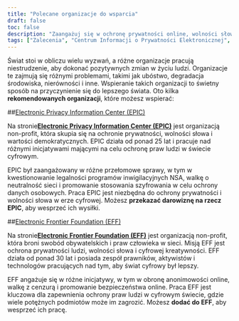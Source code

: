 ```yaml
---
title: "Polecane organizacje do wsparcia"
draft: false
toc: false
description: "Zaangażuj się w ochronę prywatności online, wolności słowa i wartości demokratycznych wspierając Electronic Privacy Information Center (EPIC) i Electronic Frontier Foundation (EFF). Organizacje te pracują niestrudzenie, aby chronić Twoje prawa w cyfrowym świecie. Twoja darowizna może pomóc w finansowaniu prawników, aktywistów i technologów EFF w ich wysiłkach na rzecz obrony praw człowieka i wolności online. Dołącz do sprawy już dziś, odwiedzając podane linki."
tags: ["Zalecenia", "Centrum Informacji o Prywatności Elektronicznej", "EPIC", "Fundacja Electronic Frontier", "EFF", "prywatność", "wolność słowa", "wartości demokratyczne", "misja", "wolności obywatelskie", "prawa człowieka", "adwokaci", "aktywiści", "technolodzy", "swobodne wyrażanie opinii", "kreatywność cyfrowa"]
---
```


Świat stoi w obliczu wielu wyzwań, a różne organizacje pracują niestrudzenie, aby dokonać pozytywnych zmian w życiu ludzi. Organizacje te zajmują się różnymi problemami, takimi jak ubóstwo, degradacja środowiska, nierówności i inne. Wspieranie takich organizacji to świetny sposób na przyczynienie się do lepszego świata. Oto kilka **rekomendowanych organizacji**, które możesz wspierać:

##[Electronic Privacy Information Center (EPIC)](https://donatenow.networkforgood.org/epic)

Na stronie[**Electronic Privacy Information Center (EPIC)**](https://donatenow.networkforgood.org/epic) jest organizacją non-profit, która skupia się na ochronie prywatności, wolności słowa i wartości demokratycznych. EPIC działa od ponad 25 lat i pracuje nad różnymi inicjatywami mającymi na celu ochronę praw ludzi w świecie cyfrowym.

EPIC był zaangażowany w różne przełomowe sprawy, w tym w kwestionowanie legalności programów inwigilacyjnych NSA, walkę o neutralność sieci i promowanie stosowania szyfrowania w celu ochrony danych osobowych. Praca EPIC jest niezbędna do ochrony prywatności i wolności słowa w erze cyfrowej. Możesz **przekazać darowiznę na rzecz EPIC**, aby wesprzeć ich wysiłki.

##[Electronic Frontier Foundation (EFF)](https://www.eff.org/issues/bloggers/legal/join)

Na stronie[**Electronic Frontier Foundation (EFF)**](https://www.eff.org/issues/bloggers/legal/join) jest organizacją non-profit, która broni swobód obywatelskich i praw człowieka w sieci. Misją EFF jest ochrona prywatności ludzi, wolności słowa i cyfrowej kreatywności. EFF działa od ponad 30 lat i posiada zespół prawników, aktywistów i technologów pracujących nad tym, aby świat cyfrowy był lepszy.

EFF angażuje się w różne inicjatywy, w tym w obronę anonimowości online, walkę z cenzurą i promowanie bezpieczeństwa online. Praca EFF jest kluczowa dla zapewnienia ochrony praw ludzi w cyfrowym świecie, gdzie wiele potężnych podmiotów może im zagrozić. Możesz **dodać do EFF**, aby wesprzeć ich pracę.
